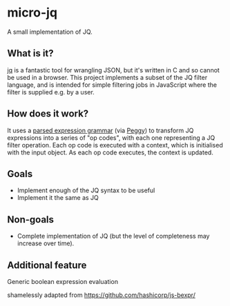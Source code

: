 # micro-jq

A small implementation of JQ.

## What is it?

[jq](https://stedolan.github.io/jq/) is a fantastic tool for wrangling
JSON, but it's written in C and so cannot be used in a browser. This
project implements a subset of the JQ filter language, and is intended for
simple filtering jobs in JavaScript where the filter is supplied e.g. by
a user.

## How does it work?

It uses a [parsed expression grammar][peg] (via [Peggy][peggy]) to transform JQ expressions
into a series of "op codes", with each one representing a JQ filter
operation. Each op code is executed with a context, which is initialised
with the input object. As each op code executes, the context is updated.

## Goals

- Implement enough of the JQ syntax to be useful
- Implement it the same as JQ

## Non-goals

- Complete implementation of JQ (but the level of completeness may
  increase over time).

[peg]: https://en.wikipedia.org/wiki/Parsing_expression_grammar
[peggy]: https://peggyjs.org/

## Additional feature

Generic boolean expression evaluation

shamelessly adapted from
https://github.com/hashicorp/js-bexpr/
